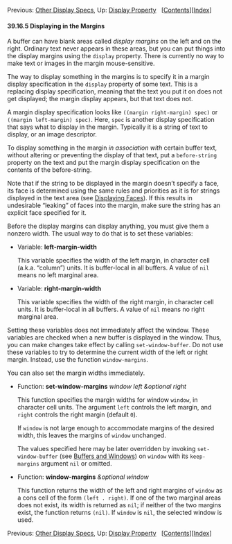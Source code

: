 

Previous: [Other Display Specs](Other-Display-Specs.html), Up: [Display Property](Display-Property.html)   \[[Contents](index.html#SEC_Contents "Table of contents")]\[[Index](Index.html "Index")]

#### 39.16.5 Displaying in the Margins

A buffer can have blank areas called *display margins* on the left and on the right. Ordinary text never appears in these areas, but you can put things into the display margins using the `display` property. There is currently no way to make text or images in the margin mouse-sensitive.

The way to display something in the margins is to specify it in a margin display specification in the `display` property of some text. This is a replacing display specification, meaning that the text you put it on does not get displayed; the margin display appears, but that text does not.

A margin display specification looks like `((margin right-margin) spec)` or `((margin left-margin) spec)`. Here, `spec` is another display specification that says what to display in the margin. Typically it is a string of text to display, or an image descriptor.

To display something in the margin *in association with* certain buffer text, without altering or preventing the display of that text, put a `before-string` property on the text and put the margin display specification on the contents of the before-string.

Note that if the string to be displayed in the margin doesn’t specify a face, its face is determined using the same rules and priorities as it is for strings displayed in the text area (see [Displaying Faces](Displaying-Faces.html)). If this results in undesirable “leaking” of faces into the margin, make sure the string has an explicit face specified for it.

Before the display margins can display anything, you must give them a nonzero width. The usual way to do that is to set these variables:

*   Variable: **left-margin-width**

    This variable specifies the width of the left margin, in character cell (a.k.a. “column”) units. It is buffer-local in all buffers. A value of `nil` means no left marginal area.

<!---->

*   Variable: **right-margin-width**

    This variable specifies the width of the right margin, in character cell units. It is buffer-local in all buffers. A value of `nil` means no right marginal area.

Setting these variables does not immediately affect the window. These variables are checked when a new buffer is displayed in the window. Thus, you can make changes take effect by calling `set-window-buffer`. Do not use these variables to try to determine the current width of the left or right margin. Instead, use the function `window-margins`.

You can also set the margin widths immediately.

*   Function: **set-window-margins** *window left \&optional right*

    This function specifies the margin widths for window `window`, in character cell units. The argument `left` controls the left margin, and `right` controls the right margin (default `0`).

    If `window` is not large enough to accommodate margins of the desired width, this leaves the margins of `window` unchanged.

    The values specified here may be later overridden by invoking `set-window-buffer` (see [Buffers and Windows](Buffers-and-Windows.html)) on `window` with its `keep-margins` argument `nil` or omitted.

<!---->

*   Function: **window-margins** *\&optional window*

    This function returns the width of the left and right margins of `window` as a cons cell of the form `(left . right)`. If one of the two marginal areas does not exist, its width is returned as `nil`; if neither of the two margins exist, the function returns `(nil)`. If `window` is `nil`, the selected window is used.

Previous: [Other Display Specs](Other-Display-Specs.html), Up: [Display Property](Display-Property.html)   \[[Contents](index.html#SEC_Contents "Table of contents")]\[[Index](Index.html "Index")]
